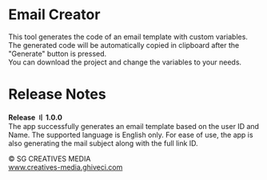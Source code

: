 # Email Creator
 
This tool generates the code of an email template with custom variables.<br/>
The generated code will be automatically copied in clipboard after the "Generate" button is pressed.<br/>
You can download the project and change the variables to your needs.<br/>

# Release Notes

**Release 〢 1.0.0**<br/>
The app successfully generates an email template based on the user ID and Name. The supported language is English only. For ease of use, the app is also generating the mail subject along with the full link ID.

© SG CREATIVES MEDIA<br/>
www.creatives-media.ghiveci.com
